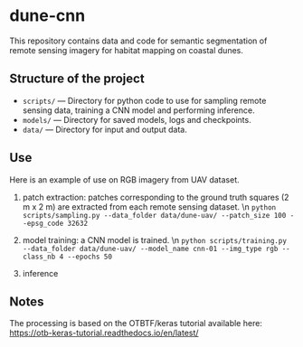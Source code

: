 # dune-cnn

This repository contains data and code for semantic segmentation of remote sensing imagery for habitat mapping on coastal dunes.

## Structure of the project

- `scripts/` — Directory for python code to use for sampling remote sensing data, training a CNN model and performing inference.
- `models/` — Directory for saved models, logs and checkpoints.
- `data/` — Directory for input and output data.

## Use
Here is an example of use on RGB imagery from UAV dataset. 
1) patch extraction: patches corresponding to the ground truth squares (2 m x 2 m) are extracted from each remote sensing dataset.  \n
   `python scripts/sampling.py --data_folder data/dune-uav/ --patch_size 100 --epsg_code 32632`
    
3) model training: a CNN model is trained. \n
   `python scripts/training.py --data_folder data/dune-uav/ --model_name cnn-01 --img_type rgb --class_nb 4 --epochs 50`
   
5) inference


## Notes
The processing is based on the OTBTF/keras tutorial available here: https://otb-keras-tutorial.readthedocs.io/en/latest/ 
